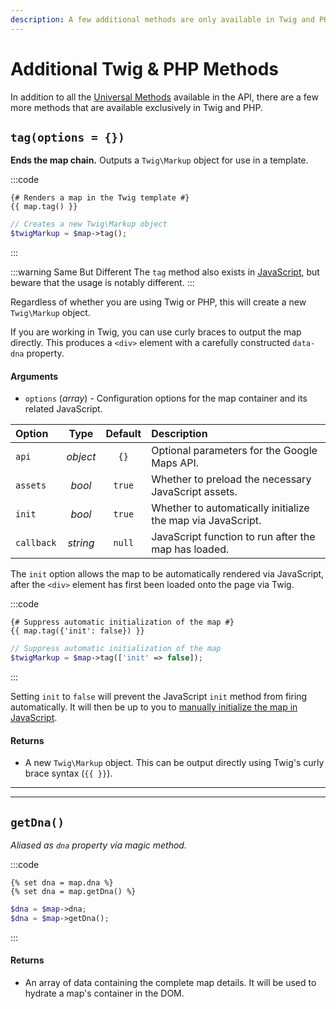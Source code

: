 ```yaml
---
description: A few additional methods are only available in Twig and PHP. Explore what else is possible when working with dynamic maps in Twig and PHP.
---
```


# Additional Twig & PHP Methods

In addition to all the [Universal Methods](/dynamic-maps/universal-methods/) available in the API, there are a few more methods that are available exclusively in Twig and PHP.

## `tag(options = {})`

**Ends the map chain.** Outputs a `Twig\Markup` object for use in a template.

:::code
```twig
{# Renders a map in the Twig template #}
{{ map.tag() }}
```
```php
// Creates a new Twig\Markup object
$twigMarkup = $map->tag();
```
:::

:::warning Same But Different
The `tag` method also exists in [JavaScript](/dynamic-maps/javascript-methods/#tag-parentid-null), but beware that the usage is notably different.
:::

Regardless of whether you are using Twig or PHP, this will create a new `Twig\Markup` object.

If you are working in Twig, you can use curly braces to output the map directly. This produces a `<div>` element with a carefully constructed `data-dna` property.

#### Arguments

 - `options` (_array_) - Configuration options for the map container and its related JavaScript.

| Option     | Type     | Default | Description
|:-----------|:--------:|:-------:|:------------
| `api`      | _object_ | `{}`    | Optional parameters for the Google Maps API.
| `assets`   | _bool_   | `true`  | Whether to preload the necessary JavaScript assets.
| `init`     | _bool_   | `true`  | Whether to automatically initialize the map via JavaScript.
| `callback` | _string_ | `null`  | JavaScript function to run after the map has loaded.

The `init` option allows the map to be automatically rendered via JavaScript, after the `<div>` element has first been loaded onto the page via Twig.

:::code
```twig
{# Suppress automatic initialization of the map #}
{{ map.tag({'init': false}) }}
```
```php
// Suppress automatic initialization of the map
$twigMarkup = $map->tag(['init' => false]);
```
:::

Setting `init` to `false` will prevent the JavaScript `init` method from firing automatically. It will then be up to you to [manually initialize the map in JavaScript](/dynamic-maps/javascript-methods/#init-mapid-null-callback-null).

#### Returns

 - A new `Twig\Markup` object. This can be output directly using Twig's curly brace syntax (`{{ }}`).
 
---
---

## `getDna()`

_Aliased as `dna` property via magic method._

:::code
```twig
{% set dna = map.dna %}
{% set dna = map.getDna() %}
```
```php
$dna = $map->dna;
$dna = $map->getDna();
```
:::

#### Returns

 - An array of data containing the complete map details. It will be used to hydrate a map's container in the DOM.
